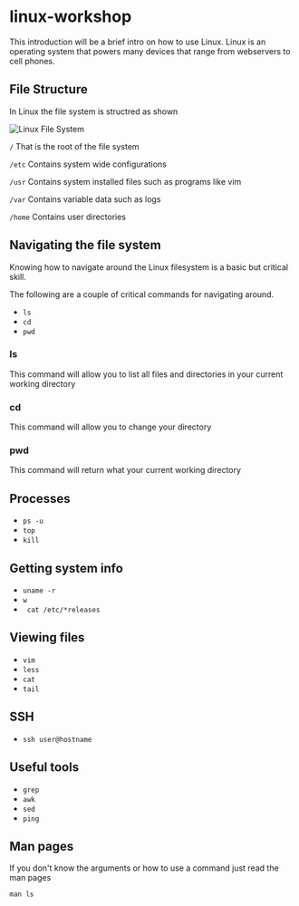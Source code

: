 # linux-workshop

This introduction will be a brief intro on how to use Linux. Linux is an operating system that powers many devices that range from webservers to cell phones.

## File Structure
In Linux the file system is structred as shown

![Linux File System](https://github.com/ucrcyber/linux-workshop/blob/master/img/linux-filesystem.png)

```/```
That is the root of the file system

```/etc```
Contains system wide configurations

```/usr```
Contains system installed files such as programs like vim

```/var```
Contains variable data such as logs

```/home```
Contains user directories


## Navigating the file system
Knowing how to navigate around the Linux filesystem is a basic but critical skill.

The following are a couple of critical commands for navigating around.

* ``` ls ```
* ``` cd ```
* ``` pwd ```

### ls
This command will allow you to list all files and directories in your current working directory

### cd
This command will allow  you to change your directory

### pwd
This command will return what your current working directory

## Processes
* ``` ps -u ```
* ``` top ```
* ```kill```


## Getting system info
* ```uname -r```
* ``` w ```
* ``` cat /etc/*releases```

## Viewing files
* ```vim```
* ```less```
* ```cat```
* ```tail```

## SSH
* ```ssh user@hostname ```

## Useful tools
* ```grep```
* ```awk```
* ```sed```
* ```ping```


## Man pages
If you don't know the arguments or how to use a command just read the man pages

```man ls```
